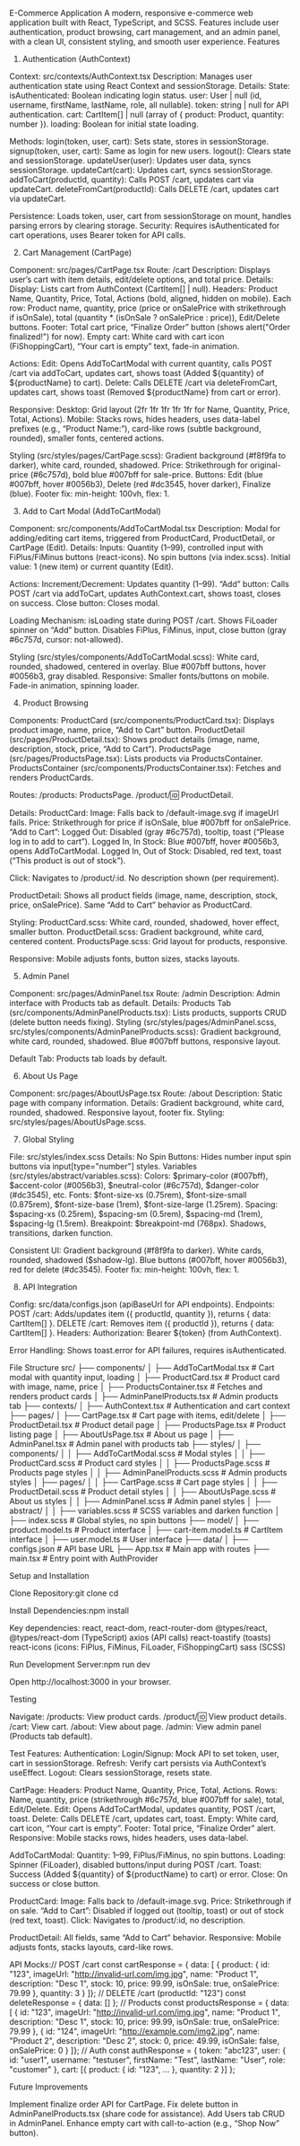 E-Commerce Application
A modern, responsive e-commerce web application built with React, TypeScript, and SCSS. Features include user authentication, product browsing, cart management, and an admin panel, with a clean UI, consistent styling, and smooth user experience.
Features
1. Authentication (AuthContext)

Context: src/contexts/AuthContext.tsx
Description: Manages user authentication state using React Context and sessionStorage.
Details:
State:
isAuthenticated: Boolean indicating login status.
user: User | null (id, username, firstName, lastName, role, all nullable).
token: string | null for API authentication.
cart: CartItem[] | null (array of { product: Product, quantity: number }).
loading: Boolean for initial state loading.


Methods:
login(token, user, cart): Sets state, stores in sessionStorage.
signup(token, user, cart): Same as login for new users.
logout(): Clears state and sessionStorage.
updateUser(user): Updates user data, syncs sessionStorage.
updateCart(cart): Updates cart, syncs sessionStorage.
addToCart(productId, quantity): Calls POST /cart, updates cart via updateCart.
deleteFromCart(productId): Calls DELETE /cart, updates cart via updateCart.


Persistence: Loads token, user, cart from sessionStorage on mount, handles parsing errors by clearing storage.
Security: Requires isAuthenticated for cart operations, uses Bearer token for API calls.



2. Cart Management (CartPage)

Component: src/pages/CartPage.tsx
Route: /cart
Description: Displays user’s cart with item details, edit/delete options, and total price.
Details:
Display:
Lists cart from AuthContext (CartItem[] | null).
Headers: Product Name, Quantity, Price, Total, Actions (bold, aligned, hidden on mobile).
Each row: Product name, quantity, price (price or onSalePrice with strikethrough if isOnSale), total (quantity * (isOnSale ? onSalePrice : price)), Edit/Delete buttons.
Footer: Total cart price, “Finalize Order” button (shows alert("Order finalized!") for now).
Empty cart: White card with cart icon (FiShoppingCart), “Your cart is empty” text, fade-in animation.


Actions:
Edit: Opens AddToCartModal with current quantity, calls POST /cart via addToCart, updates cart, shows toast (Added ${quantity} of ${productName} to cart).
Delete: Calls DELETE /cart via deleteFromCart, updates cart, shows toast (Removed ${productName} from cart or error).


Responsive:
Desktop: Grid layout (2fr 1fr 1fr 1fr 1fr for Name, Quantity, Price, Total, Actions).
Mobile: Stacks rows, hides headers, uses data-label prefixes (e.g., “Product Name:”), card-like rows (subtle background, rounded), smaller fonts, centered actions.


Styling (src/styles/pages/CartPage.scss):
Gradient background (#f8f9fa to darker), white card, rounded, shadowed.
Price: Strikethrough for original-price (#6c757d), bold blue #007bff for sale-price.
Buttons: Edit (blue #007bff, hover #0056b3), Delete (red #dc3545, hover darker), Finalize (blue).
Footer fix: min-height: 100vh, flex: 1.





3. Add to Cart Modal (AddToCartModal)

Component: src/components/AddToCartModal.tsx
Description: Modal for adding/editing cart items, triggered from ProductCard, ProductDetail, or CartPage (Edit).
Details:
Inputs:
Quantity (1–99), controlled input with FiPlus/FiMinus buttons (react-icons).
No spin buttons (via index.scss).
Initial value: 1 (new item) or current quantity (Edit).


Actions:
Increment/Decrement: Updates quantity (1–99).
“Add” button: Calls POST /cart via addToCart, updates AuthContext.cart, shows toast, closes on success.
Close button: Closes modal.


Loading Mechanism:
isLoading state during POST /cart.
Shows FiLoader spinner on “Add” button.
Disables FiPlus, FiMinus, input, close button (gray #6c757d, cursor: not-allowed).


Styling (src/styles/components/AddToCartModal.scss):
White card, rounded, shadowed, centered in overlay.
Blue #007bff buttons, hover #0056b3, gray disabled.
Responsive: Smaller fonts/buttons on mobile.
Fade-in animation, spinning loader.





4. Product Browsing

Components:
ProductCard (src/components/ProductCard.tsx): Displays product image, name, price, “Add to Cart” button.
ProductDetail (src/pages/ProductDetail.tsx): Shows product details (image, name, description, stock, price, “Add to Cart”).
ProductsPage (src/pages/ProductsPage.tsx): Lists products via ProductsContainer.
ProductsContainer (src/components/ProductsContainer.tsx): Fetches and renders ProductCards.


Routes:
/products: ProductsPage.
/product/:id: ProductDetail.


Details:
ProductCard:
Image: Falls back to /default-image.svg if imageUrl fails.
Price: Strikethrough for price if isOnSale, blue #007bff for onSalePrice.
“Add to Cart”:
Logged Out: Disabled (gray #6c757d), tooltip, toast (“Please log in to add to cart”).
Logged In, In Stock: Blue #007bff, hover #0056b3, opens AddToCartModal.
Logged In, Out of Stock: Disabled, red text, toast (“This product is out of stock”).


Click: Navigates to /product/:id.
No description shown (per requirement).


ProductDetail:
Shows all product fields (image, name, description, stock, price, onSalePrice).
Same “Add to Cart” behavior as ProductCard.


Styling:
ProductCard.scss: White card, rounded, shadowed, hover effect, smaller button.
ProductDetail.scss: Gradient background, white card, centered content.
ProductsPage.scss: Grid layout for products, responsive.


Responsive: Mobile adjusts fonts, button sizes, stacks layouts.



5. Admin Panel

Component: src/pages/AdminPanel.tsx
Route: /admin
Description: Admin interface with Products tab as default.
Details:
Products Tab (src/components/AdminPanelProducts.tsx): Lists products, supports CRUD (delete button needs fixing).
Styling (src/styles/pages/AdminPanel.scss, src/styles/components/AdminPanelProducts.scss):
Gradient background, white card, rounded, shadowed.
Blue #007bff buttons, responsive layout.


Default Tab: Products tab loads by default.



6. About Us Page

Component: src/pages/AboutUsPage.tsx
Route: /about
Description: Static page with company information.
Details:
Gradient background, white card, rounded, shadowed.
Responsive layout, footer fix.
Styling: src/styles/pages/AboutUsPage.scss.



7. Global Styling

File: src/styles/index.scss
Details:
No Spin Buttons: Hides number input spin buttons via input[type="number"] styles.
Variables (src/styles/abstract/variables.scss):
Colors: $primary-color (#007bff), $accent-color (#0056b3), $neutral-color (#6c757d), $danger-color (#dc3545), etc.
Fonts: $font-size-xs (0.75rem), $font-size-small (0.875rem), $font-size-base (1rem), $font-size-large (1.25rem).
Spacing: $spacing-xs (0.25rem), $spacing-sm (0.5rem), $spacing-md (1rem), $spacing-lg (1.5rem).
Breakpoint: $breakpoint-md (768px).
Shadows, transitions, darken function.


Consistent UI:
Gradient background (#f8f9fa to darker).
White cards, rounded, shadowed ($shadow-lg).
Blue buttons (#007bff, hover #0056b3), red for delete (#dc3545).
Footer fix: min-height: 100vh, flex: 1.





8. API Integration

Config: src/data/configs.json (apiBaseUrl for API endpoints).
Endpoints:
POST /cart: Adds/updates item ({ productId, quantity }), returns { data: CartItem[] }.
DELETE /cart: Removes item ({ productId }), returns { data: CartItem[] }.
Headers: Authorization: Bearer ${token} (from AuthContext).


Error Handling: Shows toast.error for API failures, requires isAuthenticated.

File Structure
src/
├── components/
│   ├── AddToCartModal.tsx        # Cart modal with quantity input, loading
│   ├── ProductCard.tsx           # Product card with image, name, price
│   ├── ProductsContainer.tsx     # Fetches and renders product cards
│   ├── AdminPanelProducts.tsx    # Admin products tab
├── contexts/
│   ├── AuthContext.tsx           # Authentication and cart context
├── pages/
│   ├── CartPage.tsx              # Cart page with items, edit/delete
│   ├── ProductDetail.tsx         # Product detail page
│   ├── ProductsPage.tsx          # Product listing page
│   ├── AboutUsPage.tsx           # About us page
│   ├── AdminPanel.tsx            # Admin panel with products tab
├── styles/
│   ├── components/
│   │   ├── AddToCartModal.scss   # Modal styles
│   │   ├── ProductCard.scss      # Product card styles
│   │   ├── ProductsPage.scss     # Products page styles
│   │   ├── AdminPanelProducts.scss # Admin products styles
│   ├── pages/
│   │   ├── CartPage.scss         # Cart page styles
│   │   ├── ProductDetail.scss    # Product detail styles
│   │   ├── AboutUsPage.scss      # About us styles
│   │   ├── AdminPanel.scss       # Admin panel styles
│   ├── abstract/
│   │   ├── variables.scss        # SCSS variables and darken function
│   ├── index.scss                # Global styles, no spin buttons
├── model/
│   ├── product.model.ts          # Product interface
│   ├── cart-item.model.ts        # CartItem interface
│   ├── user.model.ts             # User interface
├── data/
│   ├── configs.json              # API base URL
├── App.tsx                       # Main app with routes
├── main.tsx                      # Entry point with AuthProvider

Setup and Installation

Clone Repository:git clone <repository-url>
cd <project-folder>


Install Dependencies:npm install

Key dependencies:
react, react-dom, react-router-dom
@types/react, @types/react-dom (TypeScript)
axios (API calls)
react-toastify (toasts)
react-icons (icons: FiPlus, FiMinus, FiLoader, FiShoppingCart)
sass (SCSS)


Run Development Server:npm run dev

Open http://localhost:3000 in your browser.

Testing

Navigate:
/products: View product cards.
/product/:id: View product details.
/cart: View cart.
/about: View about page.
/admin: View admin panel (Products tab default).


Test Features:
Authentication:
Login/Signup: Mock API to set token, user, cart in sessionStorage.
Refresh: Verify cart persists via AuthContext’s useEffect.
Logout: Clears sessionStorage, resets state.


CartPage:
Headers: Product Name, Quantity, Price, Total, Actions.
Rows: Name, quantity, price (strikethrough #6c757d, blue #007bff for sale), total, Edit/Delete.
Edit: Opens AddToCartModal, updates quantity, POST /cart, toast.
Delete: Calls DELETE /cart, updates cart, toast.
Empty: White card, cart icon, “Your cart is empty”.
Footer: Total price, “Finalize Order” alert.
Responsive: Mobile stacks rows, hides headers, uses data-label.


AddToCartModal:
Quantity: 1–99, FiPlus/FiMinus, no spin buttons.
Loading: Spinner (FiLoader), disabled buttons/input during POST /cart.
Toast: Success (Added ${quantity} of ${productName} to cart) or error.
Close: On success or close button.


ProductCard:
Image: Falls back to /default-image.svg.
Price: Strikethrough if on sale.
“Add to Cart”: Disabled if logged out (tooltip, toast) or out of stock (red text, toast).
Click: Navigates to /product/:id, no description.


ProductDetail: All fields, same “Add to Cart” behavior.
Responsive: Mobile adjusts fonts, stacks layouts, card-like rows.


API Mocks:// POST /cart
const cartResponse = { data: [
  { product: { id: "123", imageUrl: "http://invalid-url.com/img.jpg", name: "Product 1", description: "Desc 1", stock: 10, price: 99.99, isOnSale: true, onSalePrice: 79.99 }, quantity: 3 }
]};
// DELETE /cart (productId: "123")
const deleteResponse = { data: [] };
// Products
const productsResponse = { data: [
  { id: "123", imageUrl: "http://invalid-url.com/img.jpg", name: "Product 1", description: "Desc 1", stock: 10, price: 99.99, isOnSale: true, onSalePrice: 79.99 },
  { id: "124", imageUrl: "http://example.com/img2.jpg", name: "Product 2", description: "Desc 2", stock: 0, price: 49.99, isOnSale: false, onSalePrice: 0 }
]};
// Auth
const authResponse = {
  token: "abc123",
  user: { id: "user1", username: "testuser", firstName: "Test", lastName: "User", role: "customer" },
  cart: [{ product: { id: "123", ... }, quantity: 2 }]
};



Future Improvements

Implement finalize order API for CartPage.
Fix delete button in AdminPanelProducts.tsx (share code for assistance).
Add Users tab CRUD in AdminPanel.
Enhance empty cart with call-to-action (e.g., “Shop Now” button).
